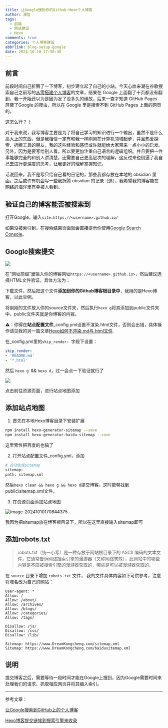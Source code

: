 ```yaml
---
title: 让Google搜到你的Github-Hexo个人博客
author: 濬哲
tags:
  - 前端
  - 网站建设
  - Hexo
comments: true
categories: 个人博客建设
abbrlink: blog-setup-google
date: 2024-10-10 17:58:30
---
```




## 前言

前段时间自己折腾了一下博客，初步建立起了自己的小站，今天心血来潮在谷歌搜索自己之前写的[从零搭建个人博客](https://dreamkongcheng.github.io/blogs/personal-blog-setup/Github%20Pages%20+%20Hexo%E4%BB%8E%E9%9B%B6%E6%90%AD%E5%BB%BA%E4%B8%AA%E4%BA%BA%E5%8D%9A%E5%AE%A2%EF%BC%88%E4%B8%80%EF%BC%89/)的文章，结果在 Google 上面翻了十页都没有翻到，我一开始还以为是因为发了没多久的缘故，后来一查才知道 GitHub Pages 屏蔽了Google 的爬虫，所以在 Google 里是搜索不到 GitHub Pages 上面的网页的。

这怎么行？！

对于我来说，我写博客主要是为了将自己学习的知识进行一个输出，虽然不是什么高大上的东西，但是我相信一定有和我一样刚刚在计算机领域起步，并且热爱探索、折腾工具的朋友，我的这些经验和感悟或许就能给大家带来一点小小的启发。另外，因为是要写给别人看，所以要更加注重自己语言的逻辑组织。并且要把一件事能够完全的和别人讲清楚，还需要自己更高层次的理解，这反过来也倒逼了我自己去进行更深度的思考，让我更好的理解掌握知识。

话说回来，我不是写只给自己看的日记的，那些我都存放在本地的 obsidian 里面。之后或许有机会写一些我折腾 obsidian 的记录（~~逃~~），我希望我的博客能在网络的海洋里有幸被人看到。

<!--more-->



## 验证自己的博客能否被搜索到

打开Google，输入`site:https://<username>.github.io/`

如果没被索引到，在搜索结果页面就会直接提示你使用[Google Search Console](https://search.google.com/search-console?hl=zh-CN)。



## Google搜索提交

![](https://cdn.jsdelivr.net/gh/DreamKongcheng/image-repo/blogs/202410281119393.webp)

在“网址前缀”里输入你的博客网址`https://<username>.github.io>`，然后建议选择HTML文件验证。具体方法为：

下载文件，然后把这个文件**添加到你的Github博客根目录中**，我用的是Hexo博客，以此举例。

将刚刚的文件放入你的source文件夹，然后执行`hexo g`将其添加到public文件夹中，public文件夹就是你博客的内容。

⚠️：你得在**站点配置文件**_config.yml设置不渲染.html文件，否则会出错，具体操作请见我的另一篇文章[Hexo如何不渲染.md与.html文件](https://dreamkongcheng.github.io/blogs/personal-blog-setup/Hexo%E5%A6%82%E4%BD%95%E4%B8%8D%E6%B8%B2%E6%9F%93-md%E4%B8%8E-html%E6%96%87%E4%BB%B6/).

在_config.yml里的`skip_render: `字段下设置：

```yml
skip_render: 
- 'README.md'
- '*.html'
```

然后 `hexo g `&& `hexo d`，过一会点一下验证就行了

![](https://cdn.jsdelivr.net/gh/DreamKongcheng/image-repo/blogs/202410281119394.webp)

点击前往资源页面，进行站点地图添加



## 添加站点地图

1. 首先在本地Hexo博客目录下安装扩展

```bash
npm install hexo-generator-sitemap --save
npm install hexo-generator-baidu-sitemap --save
```

这里索性把百度的也搞了

2. 打开站点配置文件_config.yml，添加

```bash
# 自动生成sitemap
sitemap:
path: sitemap.xml
```

然后`hexo clean && hexo g && hexo d`提交博客。这时能够找到public\sitemap.xml文件。

3. 在资源页面添加站点地图

![image-20241010170844375](https://cdn.jsdelivr.net/gh/DreamKongcheng/image-repo/blogs/202410281119395.webp)

我因为把sitemap放在博客根目录下，所以在这里直接输入sitemap即可



## 添加robots.txt

> robots.txt（统一小写）是一种存放于网站根目录下的 ASCII 编码的文本文件，它通常告诉网络搜索引擎的漫游器（又称网络蜘蛛），此网站中的哪些内容是不应被搜索引擎的漫游器获取的，哪些是可以被漫游器获取的。

在 `source` 目录下增加 `robots.txt` 文件， 我的文件具体内容如下可供参考，注意将域名改为自己的网站：

```
User-agent: *
Allow: /
Allow: /about/
Allow: /archives/
Allow: /blogs/
Allow: /categories/
Allow: /tags/

Disallow: /js/
Disallow: /css/
Disallow: /lib/

Sitemap: https://www.DreamKongcheng.com/sitemap.xml
Sitemap: https://www.DreamKongcheng.com/baidusitemap.xml

```



## 说明

提交博客之后，需要等待一段时间才能在Google上搜到，因为Google需要时间来处理我们的请求、抓取相应网页并将其编入索引。



---

参考文章：

[让Google搜索到GitHub上的个人博客](https://blog.csdn.net/weixin_44058333/article/details/100165245)

[Hexo博客提交链接到搜索引擎来收录](https://www.xiemingzhao.com/posts/HexoblogSE.html)
